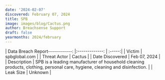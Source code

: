 ```yaml
---
date: '2024-02-07'
discovered: February 07, 2024
title: SPB
image: images/blog/Cactus.png
author: Breachsense Support
draft: false
yearmonths: 2024/february
---
```


| Data Breach Report------------:     |:-------------:    | :-----:|
| Victim      | spbglobal.com      | 
| Threat Actor      | Cactus      | 
| Date Discovered      | Feb 07, 2024      | 
| Description      | SPB is a leading manufacturer of household cleaning products, clothing, personal care, hygiene, cleaning and disinfection.      | 
| Leak Size      | Unknown      | 

